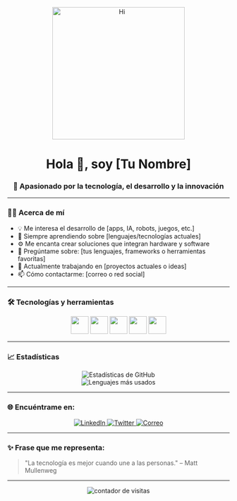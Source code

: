 <!-- Encabezado con animación (puedes cambiar el GIF) -->
<p align="center">
  <img src="https://media.giphy.com/media/qgQUggAC3Pfv687qPC/giphy.gif" width="300" alt="Hi">
</p>

<h1 align="center">Hola 👋, soy [Tu Nombre]</h1>
<h3 align="center">🚀 Apasionado por la tecnología, el desarrollo y la innovación</h3>

---

### 👨‍💻 Acerca de mí

- 💡 Me interesa el desarrollo de [apps, IA, robots, juegos, etc.]
- 🧠 Siempre aprendiendo sobre [lenguajes/tecnologías actuales]
- ⚙️ Me encanta crear soluciones que integran hardware y software
- 💬 Pregúntame sobre: [tus lenguajes, frameworks o herramientas favoritas]
- 🌱 Actualmente trabajando en [proyectos actuales o ideas]
- 📫 Cómo contactarme: [correo o red social]

---

### 🛠️ Tecnologías y herramientas

<div align="center">
  <img src="https://cdn.jsdelivr.net/gh/devicons/devicon/icons/python/python-original.svg" width="40"/>
  <img src="https://cdn.jsdelivr.net/gh/devicons/devicon/icons/javascript/javascript-original.svg" width="40"/>
  <img src="https://cdn.jsdelivr.net/gh/devicons/devicon/icons/arduino/arduino-original.svg" width="40"/>
  <img src="https://cdn.jsdelivr.net/gh/devicons/devicon/icons/linux/linux-original.svg" width="40"/>
  <img src="https://cdn.jsdelivr.net/gh/devicons/devicon/icons/github/github-original.svg" width="40"/>
  <!-- Agrega o elimina los que quieras -->
</div>

---

### 📈 Estadísticas

<div align="center">
  <img src="https://github-readme-stats.vercel.app/api?username=OswCat&show_icons=true&theme=tokyonight" alt="Estadísticas de GitHub"/>
  <br>
  <img src="https://github-readme-stats.vercel.app/api/top-langs/?username=OswCat&layout=compact&theme=tokyonight" alt="Lenguajes más usados"/>
</div>

---

### 🌐 Encuéntrame en:

<p align="center">
  <a href="https://linkedin.com/in/tu-linkedin" target="_blank">
    <img src="https://img.shields.io/badge/LinkedIn-%230077B5.svg?&style=for-the-badge&logo=linkedin&logoColor=white" alt="LinkedIn"/>
  </a>
  <a href="https://twitter.com/tu-twitter" target="_blank">
    <img src="https://img.shields.io/badge/Twitter-%231DA1F2.svg?&style=for-the-badge&logo=twitter&logoColor=white" alt="Twitter"/>
  </a>
  <a href="mailto:tu-correo@example.com">
    <img src="https://img.shields.io/badge/Email-D14836?style=for-the-badge&logo=gmail&logoColor=white" alt="Correo"/>
  </a>
</p>

---

### ✨ Frase que me representa:

> "La tecnología es mejor cuando une a las personas." – Matt Mullenweg

---

<p align="center">
  <img src="https://komarev.com/ghpvc/?username=TU-USUARIO&label=Visitas&color=blue&style=flat" alt="contador de visitas"/>
</p>
